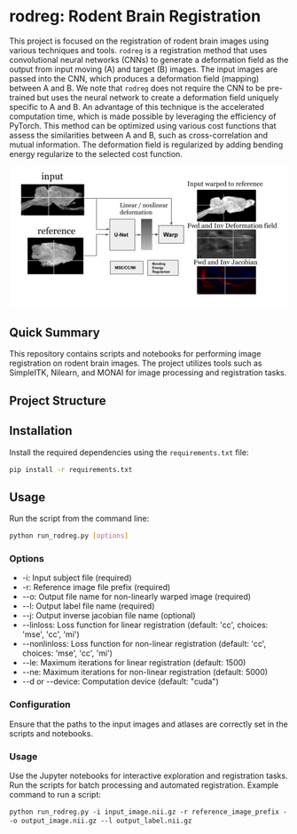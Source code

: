 # rodreg: Rodent Brain Registration

This project is focused on the registration of rodent brain images using various techniques and tools.
`rodreg` is a registration method that uses convolutional neural networks (CNNs) to generate a deformation field as the output from input moving (A) and target (B) images.  The input images are passed into the CNN, which produces a deformation field (mapping) between A and B. We note that `rodreg` does not require the CNN to be pre-trained but uses the neural network to create a deformation field uniquely specific to A and B. An advantage of this technique is the accelerated computation time, which is made possible by leveraging the efficiency of PyTorch. This method can be optimized using various cost functions that assess the similarities between A and B, such as cross-correlation and mutual information. The deformation field is regularized by adding bending energy regularize to the selected cost function.

![Schematic diagram](rodreg.png)


## Quick Summary

This repository contains scripts and notebooks for performing image registration on rodent brain images. The project utilizes tools such as SimpleITK, Nilearn, and MONAI for image processing and registration tasks.

## Project Structure


## Installation

Install the required dependencies using the `requirements.txt` file:

```sh
pip install -r requirements.txt
```

## Usage
Run the script from the command line:

```bash
python run_rodreg.py [options]
```

### Options
- -i: Input subject file (required)
- -r: Reference image file prefix (required)
- --o: Output file name for non-linearly warped image (required)
- --l: Output label file name (required)
- --j: Output inverse jacobian file name (optional)
- --linloss: Loss function for linear registration (default: 'cc', choices: 'mse', 'cc', 'mi')
- --nonlinloss: Loss function for non-linear registration (default: 'cc', choices: 'mse', 'cc', 'mi')
- --le: Maximum iterations for linear registration (default: 1500)
- --ne: Maximum iterations for non-linear registration (default: 5000)
- --d or --device: Computation device (default: "cuda")


### Configuration
Ensure that the paths to the input images and atlases are correctly set in the scripts and notebooks.


### Usage
Use the Jupyter notebooks for interactive exploration and registration tasks.
Run the scripts for batch processing and automated registration.
Example command to run a script:

```
python run_rodreg.py -i input_image.nii.gz -r reference_image_prefix --o output_image.nii.gz --l output_label.nii.gz
```


